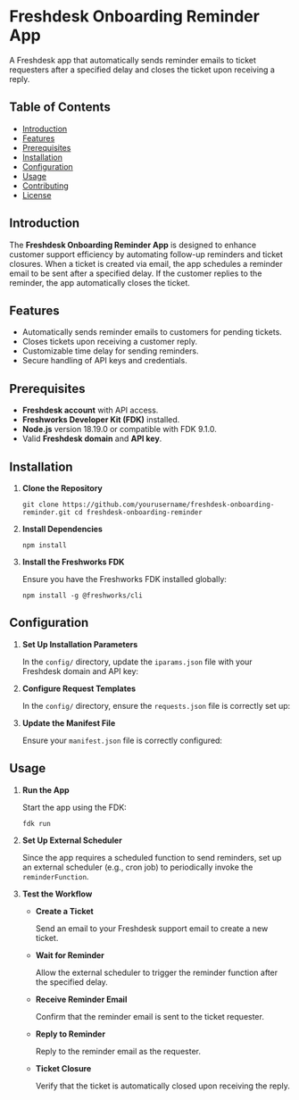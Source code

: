 Freshdesk Onboarding Reminder App
=================================

A Freshdesk app that automatically sends reminder emails to ticket requesters after a specified delay and closes the ticket upon receiving a reply.

Table of Contents
-----------------

-   [Introduction](#introduction)
-   [Features](#features)
-   [Prerequisites](#prerequisites)
-   [Installation](#installation)
-   [Configuration](#configuration)
-   [Usage](#usage)
-   [Contributing](#contributing)
-   [License](#license)

Introduction
------------

The **Freshdesk Onboarding Reminder App** is designed to enhance customer support efficiency by automating follow-up reminders and ticket closures. When a ticket is created via email, the app schedules a reminder email to be sent after a specified delay. If the customer replies to the reminder, the app automatically closes the ticket.

Features
--------

-   Automatically sends reminder emails to customers for pending tickets.
-   Closes tickets upon receiving a customer reply.
-   Customizable time delay for sending reminders.
-   Secure handling of API keys and credentials.

Prerequisites
-------------

-   **Freshdesk account** with API access.
-   **Freshworks Developer Kit (FDK)** installed.
-   **Node.js** version 18.19.0 or compatible with FDK 9.1.0.
-   Valid **Freshdesk domain** and **API key**.

Installation
------------

1.  **Clone the Repository**

    `git clone https://github.com/yourusername/freshdesk-onboarding-reminder.git
    cd freshdesk-onboarding-reminder`

2.  **Install Dependencies**

    `npm install`

3.  **Install the Freshworks FDK**

    Ensure you have the Freshworks FDK installed globally:

    `npm install -g @freshworks/cli`

Configuration
-------------

1.  **Set Up Installation Parameters**

    In the `config/` directory, update the `iparams.json` file with your Freshdesk domain and API key:

2.  **Configure Request Templates**

    In the `config/` directory, ensure the `requests.json` file is correctly set up:

3.  **Update the Manifest File**

    Ensure your `manifest.json` file is correctly configured:

Usage
-----

1.  **Run the App**

    Start the app using the FDK:

    `fdk run`

2.  **Set Up External Scheduler**

    Since the app requires a scheduled function to send reminders, set up an external scheduler (e.g., cron job) to periodically invoke the `reminderFunction`.

3.  **Test the Workflow**

    -   **Create a Ticket**

        Send an email to your Freshdesk support email to create a new ticket.

    -   **Wait for Reminder**

        Allow the external scheduler to trigger the reminder function after the specified delay.

    -   **Receive Reminder Email**

        Confirm that the reminder email is sent to the ticket requester.

    -   **Reply to Reminder**

        Reply to the reminder email as the requester.

    -   **Ticket Closure**

        Verify that the ticket is automatically closed upon receiving the reply.

